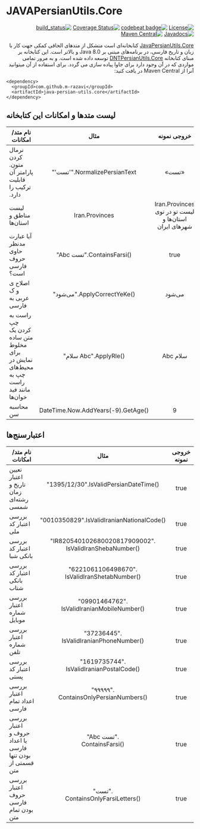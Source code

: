 ﻿JAVAPersianUtils.Core
=======
<div dir="rtl">

[![License](https://img.shields.io/badge/license-Apache%202-blue.svg)](https://raw.githubusercontent.com/com.github.m-razavi/java-persian-utils.core/master/LICENSE.txt)
[![codebeat badge](https://codebeat.co/badges/d873e93d-6ded-46c2-a1d6-5cfa4afa2ae4)](https://codebeat.co/projects/github-com-m-razavi-javapersianutils-core-master)
[![Coverage Status](https://coveralls.io/repos/github/M-Razavi/JavaPersianUtils.Core/badge.svg)](https://coveralls.io/github/M-Razavi/JavaPersianUtils.Core)
[![build_status](https://api.travis-ci.com/M-Razavi/JavaPersianUtils.Core.svg?branch=master)](https://travis-ci.com/M-Razavi/JavaPersianUtils.Core)
[![Javadocs](https://www.javadoc.io/badge/com.github.m-razavi/java-persian-utils.core.svg)](https://www.javadoc.io/doc/com.github.m-razavi/java-persian-utils.core)
[![Maven Central](https://maven-badges.herokuapp.com/maven-central/com.github.m-razavi/java-persian-utils.core/badge.svg)](https://maven-badges.herokuapp.com/maven-central/com.github.m-razavi/java-persian-utils.core)



[JavaPersianUtils.Core](https://github.com/M-Razavi/JavaPersianUtils.Core) کتابخانه‌ای است متشکل از متدهای الحاقی کمکی جهت کار با زبان و تاریخ فارسی، در برنامه‌های مبتنی بر Java 8.0  و بالاتر است.
این کتابخانه بر مبنای کتابخانه [DNTPersianUtils.Core](https://github.com/VahidN/DNTPersianUtils.Core) توسعه داده شده است.
و به مرور  تمامی مواردی که در آن وجود دارد برای جاوا پیاده سازی می گردد.
برای استفاده از آن میتوانید آنرا از Maven Central در یافت کنید:
</div>

```
<dependency>
  <groupId>com.github.m-razavi</groupId>
  <artifactId>java-persian-utils.core</artifactId>
</dependency>
```


لیست متدها و امکانات این کتابخانه
-----------------


|نام متد/امکانات|مثال|خروجی نمونه|
| -------| :------: | :------: |
|&#x202b; نرمال کردن متون. پارامتر آن قابلیت ترکیب را دارد. | "'تست'".NormalizePersianText | «تست» |
| لیست مناطق و استان‌ها | Iran.Provinces | Iran.Provinces لیست تو در توی استان‌ها و شهرهای ایران |
|آیا عبارت مدنظر حاوی حروف فارسی است؟|"Abc تست".ContainsFarsi()|true|
|اصلاح ی و ک عربی به فارسی|"می‌شود".ApplyCorrectYeKe()|می‌شود|
|راست به چپ کردن یک متن ساده مخلوط برای نمایش در محیط‌های چپ به راست مانند فید خوان‌ها|"سلام Abc".ApplyRle()|Abc سلام|
|محاسبه سن|DateTime.Now.AddYears(-9).GetAge()|9|

<!--
|مجموعه کلمات بی‌اثر زبان فارسی| PersianStopwords.List | مفید برای تنظیمات جستجوهای تمام متنی |
|نمایش فارسی روز دریافتی|dt.ToPersianDateTextify()|سه شنبه ۲۱ دی ۱۳۹۵|
|نمایش دوستانه‌ی یک تاریخ و ساعت انگلیسی به شمسی|dt.ToFriendlyPersianDateTextify()|&#x202b;۱۰ روز قبل، سه شنبه ۲۱ دی ۱۳۹۵، ساعت ۱۰:۲۰|
|تبدیلگر عدد به حروف|1234567.NumberToText(Language.Persian)|یک میلیون و دویست و سی و چهار هزار و پانصد و شصت و هفت|
|نگارش اصلاح شده‌ی فرهنگ فارسی|PersianCulture.Instance|در این فرهنگ تاریخ میلادی با شمسی جایگزین شده‌است|
|تبدیل تاریخ و زمان رشته‌ای شمسی به میلادی|"1395/11/3 7:30".ToGregorianDateTime()|new DateTime(2017, 1, 22, 7, 30, 0)|
|تبدیل تاریخ میلادی به شمسی|dt.ToLongPersianDateString()|&#x202b;21 دی 1395|
|تبدیل تاریخ میلادی به شمسی|dt.ToLongPersianDateTimeString()|&#x202b;21 دی 1395، 10:20:02 ق.ظ|
|تبدیل تاریخ میلادی به شمسی|dt.ToPersianDateTimeString("dd MMMM yyyy")|این تبدیل بر اساس فرهنگ اصلاح شده‌ی فارسی صورت می‌گیرد. مانند <br> dt.ToPersianDateTimeString("dd MMMM yyyy - HH:mm") <br> &#x202b; با این خروجی فرضی: «21 دی 1395 - 10:20»|
|تبدیل تاریخ میلادی به شمسی|dt.ToShortPersianDateString()|1395/10/21|
|تبدیل تاریخ میلادی به شمسی|dt.ToShortPersianDateTimeString()|1395/10/21 10:20|
|تاریخ روزهای ابتدا و انتهای سال شمسی|dt.GetPersianYearStartAndEndDates()|[مثال](/src/DNTPersianUtils.Core.Tests/PersianCultureTests.cs)|
|تاریخ روزهای ابتدا و انتهای ماه شمسی|dt.GetPersianMonthStartAndEndDates(5)|[مثال](/src/DNTPersianUtils.Core.Tests/PersianCultureTests.cs)|
|تبدیل عدد انگلیسی به فارسی|123.ToPersianNumbers()|۱۲۳|
|آیا تاریخ و زمان مدنظر آغاز سال نوی شمسی است؟|dt.IsStartOfNewYear()|true/false|
| مناسبت‌های تعطیلات رسمی ایران | Iran.Holidays | مناسبت‌های تعطیلات رسمی ایران از سال 1395 تا پایان سال 1398 |
| دریافت لیست روزهای کاری یک بازه زمانی | IranHolidays.GetBusinessDays() | روزهای کاری ایران از سال 1395 تا پایان سال 1398 |
|تبدیل تاریخ میلادی به قمری|new DateTime(2018, 08, 31).ToIslamicDay()|new IslamicDay(1439, 12, 19)|
|تبدیل تاریخ شمسی به قمری|IslamicDateUtils.PersianDayToIslamicDay(1397, 6, 9)|new IslamicDay(1439, 12, 19)|
-->
اعتبارسنج‌ها
-----------------


|نام متد/امکانات|مثال|خروجی نمونه|
| -------| :------: | :------: |
|تعیین اعتبار تاریخ و زمان رشته‌ای شمسی|"1395/12/30".IsValidPersianDateTime()<br>&#x202b;|true|
| بررسی اعتبار کد ملی | "0010350829".IsValidIranianNationalCode() <br>&#x202b;| true |
| بررسی اعتبار کد بانکی شبا | "IR820540102680020817909002".<br>IsValidIranShebaNumber() <br>&#x202b; | true |
| بررسی اعتبار کد بانکی شتاب | "6221061106498670".<br>IsValidIranShetabNumber() <br>&#x202b;| true |
| بررسی اعتبار شماره موبایل | "09901464762".<br>IsValidIranianMobileNumber() <br>&#x202b;| true |
| بررسی اعتبار شماره تلفن | "37236445".<br>IsValidIranianPhoneNumber() <br>&#x202b; | true |
| بررسی اعتبار کد پستی | "1619735744".<br>IsValidIranianPostalCode() <br>&#x202b; | true |
| بررسی اعتبار اعداد تمام فارسی | "۹۹۹۹۹".<br>ContainsOnlyPersianNumbers() <br>&#x202b; | true |
| بررسی اعتبار حروف و يا اعداد فارسی بودن تنها قسمتی از متن | "Abc تست".<br>ContainsFarsi() <br>&#x202b; | true |
| بررسی اعتبار حروف فارسی بودن تمام متن | "تست".<br>ContainsOnlyFarsiLetters() <br>&#x202b; | true |

<!--

نحوه کار با اطلاعات استان‌ها
-----------------

```csharp
foreach (var province in Iran.Provinces)
{
     foreach (var county in province.Counties)
     {
          foreach (var district in county.Districts)
          {
                foreach (var city in district.Cities)
                {
                }
          }
     }
}
```
-->
